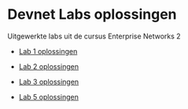 # Devnet Labs oplossingen
Uitgewerkte labs uit de cursus Enterprise Networks 2


- [Lab 1 oplossingen](Lab%201/README.md)

- [Lab 2 oplossingen](Lab%202/README.md)

- [Lab 3 oplossingen](Lab%203/README.md)

- [Lab 5 oplossingen](Lab%205/README.md)
 